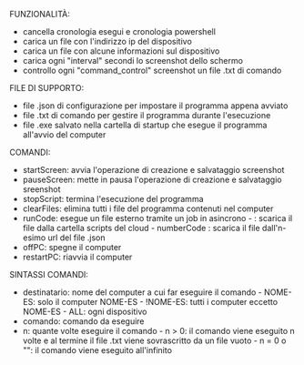  FUNZIONALITÀ:
  - cancella cronologia esegui e cronologia powershell
  - carica un file con l'indirizzo ip del dispositivo
  - carica un file con alcune informazioni sul dispositivo
  - carica ogni "interval" secondi lo screenshot dello schermo
  - controllo ogni "command_control" screenshot un file .txt di comando


 FILE DI SUPPORTO:
  - file .json di configurazione per impostare il programma appena avviato
  - file .txt di comando per gestire il programma durante l'esecuzione
  - file .exe salvato nella cartella di startup che esegue il programma all'avvio del computer


 COMANDI:
  - startScreen: avvia l'operazione di creazione e salvataggio screenshot
  - pauseScreen: mette in pausa l'operazione di creazione e salvataggio sreenshot
  - stopScript: termina l'esecuzione del programma
  - clearFiles: elimina tutti i file del programma contenuti nel computer
  - runCode: esegue un file esterno tramite un job in asincrono
	    - <nomeFile>: scarica il file <nomeFile> dalla cartella scripts del cloud
	    - numberCode <n>: scarica il file dall'n-esimo url del file .json
  - offPC: spegne il computer
  - restartPC: riavvia il computer


 SINTASSI COMANDI: <destinatario> <comando> <n>
  - destinatario: nome del computer a cui far eseguire il comando
	    - NOME-ES: solo il computer NOME-ES
	    - !NOME-ES: tutti i computer eccetto NOME-ES
	    - ALL: ogni dispositivo
  - comando: comando da eseguire
  - n: quante volte eseguire il comando
	    - n > 0: il comando viene eseguito n volte e al termine il file .txt viene sovrascritto da un file vuoto
	    - n = 0 o "": il comando viene eseguito all'infinito
